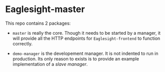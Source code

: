 # Eaglesight-master

This repo contains 2 packages:

- `master` is really the core. Though it needs to be started by a manager, it will provide all the HTTP endpoints for `Eaglesight-frontend` to function correctly.

- `demo-manager` is the developement manager. It is not indented to run in production. Its only reason to exists is to provide an example implementation of a _slave manager_.